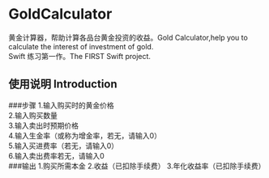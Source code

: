 # GoldCalculator
黄金计算器，帮助计算各品台黄金投资的收益。Gold Calculator,help you to calculate the interest of investment of gold.</br>
Swift 练习第一作。The FIRST Swift project. </br>
## 使用说明 Introduction
###步骤
1.输入购买时的黄金价格</br>
2.输入购买数量</br>
3.输入卖出时预期价格</br>
4.输入生金率（或称为增金率，若无，请输入0）</br>
5.输入买进费率（若无，请输入0）</br>
6.输入卖出费率若无，请输入0</br>
###输出
1.购买所需本金
2.收益（已扣除手续费）
3.年化收益率（已扣除手续费）
